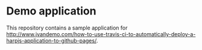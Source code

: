 # Demo application

This repository contains a sample application for http://www.jvandemo.com/how-to-use-travis-ci-to-automatically-deploy-a-harpjs-application-to-github-pages/.
